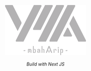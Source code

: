 <p align='center'>
  <img src='./public/main.svg' alt='mbaharip' width='256px'>
  <br><br>
  <em>Build with Next JS</em>
</p>
